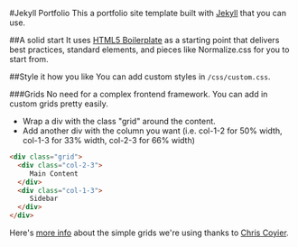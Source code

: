 #Jekyll Portfolio
This a portfolio site template built with [Jekyll](http://jekyllrb.com/) that you can use. 

##A solid start
It uses [HTML5 Boilerplate](http://html5boilerplate.com/) as a starting point that delivers best practices, standard elements, and pieces like Normalize.css for you to start from.

##Style it how you like
You can add custom styles in `/css/custom.css`.

###Grids
No need for a complex frontend framework. You can add in custom grids pretty easily.

* Wrap a div with the class "grid" around the content. 
* Add another div with the column you want (i.e. col-1-2 for 50% width, col-1-3 for 33% width, col-2-3 for 66% width)
```html
<div class="grid">
  <div class="col-2-3">
     Main Content
  </div>
  <div class="col-1-3">
     Sidebar
  </div>
</div>
```
Here's [more info](http://css-tricks.com/dont-overthink-it-grids/) about the simple grids we're using thanks to [Chris Coyier](https://twitter.com/chriscoyier).
